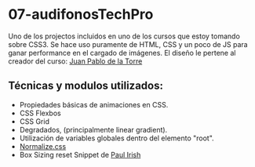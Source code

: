 # 07-audifonosTechPro
Uno de los projectos incluidos en uno de los cursos que estoy tomando sobre CSS3. Se hace uso puramente de HTML, CSS y un poco de JS para ganar performance en el cargado de imágenes.
El diseño le pertene al creador del curso: [Juan Pablo de la Torre](https://www.udemy.com/user/juanpablodelatorrevaldez/)

## Técnicas y modulos utilizados:
  - Propiedades básicas de animaciones en CSS.
  - CSS Flexbos
  - CSS Grid
  - Degradados, (principalmente linear gradient).
  - Utilización de variables globales dentro del elemento "root".
  - [Normalize.css](https://necolas.github.io/normalize.css/)
  - Box Sizing reset Snippet de [Paul Irish](https://www.paulirish.com/2012/box-sizing-border-box-ftw/)
